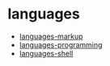 # languages

- [languages-markup](./languages-markup/README.md)
- [languages-programming](./languages-programming/README.md)
- [languages-shell](./languages-shell/README.md)
